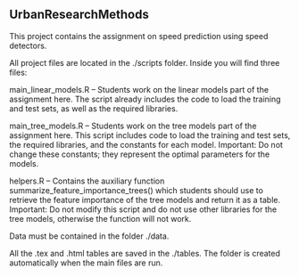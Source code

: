 ## UrbanResearchMethods

This project contains the assignment on speed prediction using speed detectors.

All project files are located in the ./scripts folder. Inside you will find three files:

main_linear_models.R – Students work on the linear models part of the assignment here.
The script already includes the code to load the training and test sets, as well as the required libraries.

main_tree_models.R – Students work on the tree models part of the assignment here.
This script includes code to load the training and test sets, the required libraries, and the constants for each model.
Important: Do not change these constants; they represent the optimal parameters for the models.

helpers.R – Contains the auxiliary function summarize_feature_importance_trees() which students should use to retrieve the feature importance of the tree models and return it as a table.
Important: Do not modify this script and do not use other libraries for the tree models, otherwise the function will not work.

Data must be contained in the folder ./data.

All the .tex and .html tables are saved in the ./tables. The folder is created automatically when the main files are run.
